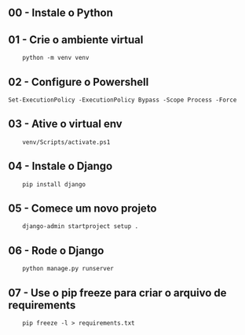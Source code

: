 ## 00 - Instale o Python

## 01 - Crie o ambiente virtual

```
    python -m venv venv
```

## 02 - Configure o Powershell
```
Set-ExecutionPolicy -ExecutionPolicy Bypass -Scope Process -Force
```

## 03 - Ative o virtual env

```
    venv/Scripts/activate.ps1
``` 

## 04 - Instale o Django

```
    pip install django
```

## 05 - Comece um novo projeto

```
    django-admin startproject setup .
```

## 06 - Rode o Django

```
    python manage.py runserver 
```

## 07 - Use o pip freeze para criar o arquivo de requirements

```
    pip freeze -l > requirements.txt
```